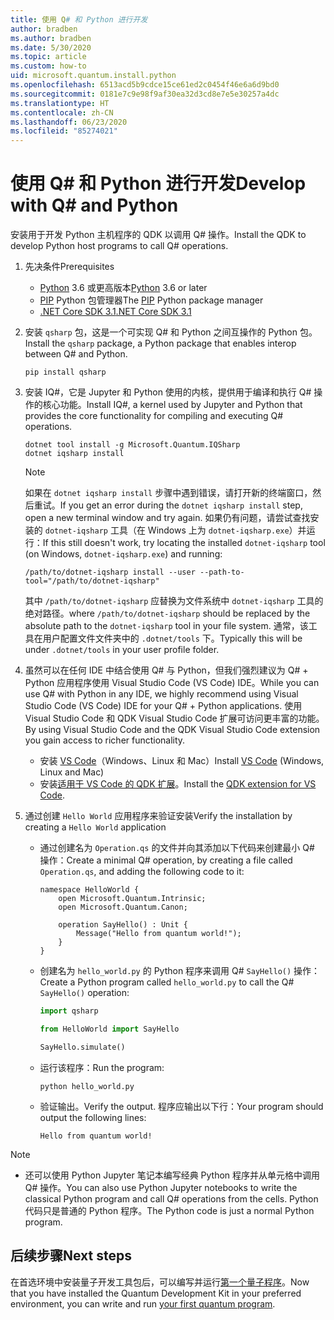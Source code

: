 ```yaml
---
title: 使用 Q# 和 Python 进行开发
author: bradben
ms.author: bradben
ms.date: 5/30/2020
ms.topic: article
ms.custom: how-to
uid: microsoft.quantum.install.python
ms.openlocfilehash: 6513acd5b9cdce15ce61ed2c0454f46e6a6d9bd0
ms.sourcegitcommit: 0181e7c9e98f9af30ea32d3cd8e7e5e30257a4dc
ms.translationtype: HT
ms.contentlocale: zh-CN
ms.lasthandoff: 06/23/2020
ms.locfileid: "85274021"
---
```

# <a name="develop-with-q-and-python"></a><span data-ttu-id="8fcd0-102">使用 Q# 和 Python 进行开发</span><span class="sxs-lookup"><span data-stu-id="8fcd0-102">Develop with Q# and Python</span></span>

<span data-ttu-id="8fcd0-103">安装用于开发 Python 主机程序的 QDK 以调用 Q# 操作。</span><span class="sxs-lookup"><span data-stu-id="8fcd0-103">Install the QDK to develop Python host programs to call Q# operations.</span></span>

1. <span data-ttu-id="8fcd0-104">先决条件</span><span class="sxs-lookup"><span data-stu-id="8fcd0-104">Prerequisites</span></span>

    - <span data-ttu-id="8fcd0-105">[Python](https://www.python.org/downloads/) 3.6 或更高版本</span><span class="sxs-lookup"><span data-stu-id="8fcd0-105">[Python](https://www.python.org/downloads/) 3.6 or later</span></span>
    - <span data-ttu-id="8fcd0-106">[PIP](https://pip.pypa.io/en/stable/installing) Python 包管理器</span><span class="sxs-lookup"><span data-stu-id="8fcd0-106">The [PIP](https://pip.pypa.io/en/stable/installing) Python package manager</span></span>
    - [<span data-ttu-id="8fcd0-107">.NET Core SDK 3.1</span><span class="sxs-lookup"><span data-stu-id="8fcd0-107">.NET Core SDK 3.1</span></span>](https://dotnet.microsoft.com/download/dotnet-core/3.1)


1. <span data-ttu-id="8fcd0-108">安装 `qsharp` 包，这是一个可实现 Q# 和 Python 之间互操作的 Python 包。</span><span class="sxs-lookup"><span data-stu-id="8fcd0-108">Install the `qsharp` package, a Python package that enables interop between Q# and Python.</span></span>

    ```
    pip install qsharp
    ```

1. <span data-ttu-id="8fcd0-109">安装 IQ#，它是 Jupyter 和 Python 使用的内核，提供用于编译和执行 Q# 操作的核心功能。</span><span class="sxs-lookup"><span data-stu-id="8fcd0-109">Install IQ#, a kernel used by Jupyter and Python that provides the core functionality for compiling and executing Q# operations.</span></span>

    ```dotnetcli
    dotnet tool install -g Microsoft.Quantum.IQSharp
    dotnet iqsharp install
    ```

    > [!NOTE]
    > <span data-ttu-id="8fcd0-110">如果在 `dotnet iqsharp install` 步骤中遇到错误，请打开新的终端窗口，然后重试。</span><span class="sxs-lookup"><span data-stu-id="8fcd0-110">If you get an error during the `dotnet iqsharp install` step, open a new terminal window and try again.</span></span>
    > <span data-ttu-id="8fcd0-111">如果仍有问题，请尝试查找安装的 `dotnet-iqsharp` 工具（在 Windows 上为 `dotnet-iqsharp.exe`）并运行：</span><span class="sxs-lookup"><span data-stu-id="8fcd0-111">If this still doesn't work, try locating the installed `dotnet-iqsharp` tool (on Windows, `dotnet-iqsharp.exe`) and running:</span></span>
    > ```
    > /path/to/dotnet-iqsharp install --user --path-to-tool="/path/to/dotnet-iqsharp"
    > ```
    > <span data-ttu-id="8fcd0-112">其中 `/path/to/dotnet-iqsharp` 应替换为文件系统中 `dotnet-iqsharp` 工具的绝对路径。</span><span class="sxs-lookup"><span data-stu-id="8fcd0-112">where `/path/to/dotnet-iqsharp` should be replaced by the absolute path to the `dotnet-iqsharp` tool in your file system.</span></span>
    > <span data-ttu-id="8fcd0-113">通常，该工具在用户配置文件文件夹中的 `.dotnet/tools` 下。</span><span class="sxs-lookup"><span data-stu-id="8fcd0-113">Typically this will be under `.dotnet/tools` in your user profile folder.</span></span>
  
1. <span data-ttu-id="8fcd0-114">虽然可以在任何 IDE 中结合使用 Q# 与 Python，但我们强烈建议为 Q# + Python 应用程序使用 Visual Studio Code (VS Code) IDE。</span><span class="sxs-lookup"><span data-stu-id="8fcd0-114">While you can use Q# with Python in any IDE, we highly recommend using Visual Studio Code (VS Code) IDE for your Q# + Python applications.</span></span> <span data-ttu-id="8fcd0-115">使用 Visual Studio Code 和 QDK Visual Studio Code 扩展可访问更丰富的功能。</span><span class="sxs-lookup"><span data-stu-id="8fcd0-115">By using Visual Studio Code and the QDK Visual Studio Code extension you gain access to richer functionality.</span></span>

    - <span data-ttu-id="8fcd0-116">安装 [VS Code](https://code.visualstudio.com/download)（Windows、Linux 和 Mac）</span><span class="sxs-lookup"><span data-stu-id="8fcd0-116">Install [VS Code](https://code.visualstudio.com/download) (Windows, Linux and Mac)</span></span>
    - <span data-ttu-id="8fcd0-117">安装[适用于 VS Code 的 QDK 扩展](https://marketplace.visualstudio.com/items?itemName=quantum.quantum-devkit-vscode)。</span><span class="sxs-lookup"><span data-stu-id="8fcd0-117">Install the [QDK extension for VS Code](https://marketplace.visualstudio.com/items?itemName=quantum.quantum-devkit-vscode).</span></span>

1. <span data-ttu-id="8fcd0-118">通过创建 `Hello World` 应用程序来验证安装</span><span class="sxs-lookup"><span data-stu-id="8fcd0-118">Verify the installation by creating a `Hello World` application</span></span>

    - <span data-ttu-id="8fcd0-119">通过创建名为 `Operation.qs` 的文件并向其添加以下代码来创建最小 Q# 操作：</span><span class="sxs-lookup"><span data-stu-id="8fcd0-119">Create a minimal Q# operation, by creating a file called `Operation.qs`, and adding the following code to it:</span></span>

        ```qsharp
        namespace HelloWorld {
            open Microsoft.Quantum.Intrinsic;
            open Microsoft.Quantum.Canon;

            operation SayHello() : Unit {
                Message("Hello from quantum world!");
            }
        }
        ```

    - <span data-ttu-id="8fcd0-120">创建名为 `hello_world.py` 的 Python 程序来调用 Q# `SayHello()` 操作：</span><span class="sxs-lookup"><span data-stu-id="8fcd0-120">Create a Python program called `hello_world.py` to call the Q# `SayHello()` operation:</span></span>

        ```python
        import qsharp

        from HelloWorld import SayHello

        SayHello.simulate()
        ```

    - <span data-ttu-id="8fcd0-121">运行该程序：</span><span class="sxs-lookup"><span data-stu-id="8fcd0-121">Run the program:</span></span>

        ```
        python hello_world.py
        ```

    - <span data-ttu-id="8fcd0-122">验证输出。</span><span class="sxs-lookup"><span data-stu-id="8fcd0-122">Verify the output.</span></span> <span data-ttu-id="8fcd0-123">程序应输出以下行：</span><span class="sxs-lookup"><span data-stu-id="8fcd0-123">Your program should output the following lines:</span></span>

        ```
        Hello from quantum world!
        ```


> [!NOTE]
> * <span data-ttu-id="8fcd0-124">还可以使用 Python Jupyter 笔记本编写经典 Python 程序并从单元格中调用 Q# 操作。</span><span class="sxs-lookup"><span data-stu-id="8fcd0-124">You can also use Python Jupyter notebooks to write the classical Python program and call Q# operations from the cells.</span></span> <span data-ttu-id="8fcd0-125">Python 代码只是普通的 Python 程序。</span><span class="sxs-lookup"><span data-stu-id="8fcd0-125">The Python code is just a normal Python program.</span></span>

## <a name="next-steps"></a><span data-ttu-id="8fcd0-126">后续步骤</span><span class="sxs-lookup"><span data-stu-id="8fcd0-126">Next steps</span></span>

<span data-ttu-id="8fcd0-127">在首选环境中安装量子开发工具包后，可以编写并运行[第一个量子程序](xref:microsoft.quantum.quickstarts.qrng)。</span><span class="sxs-lookup"><span data-stu-id="8fcd0-127">Now that you have installed the Quantum Development Kit in your preferred environment, you can write and run [your first quantum program](xref:microsoft.quantum.quickstarts.qrng).</span></span>
